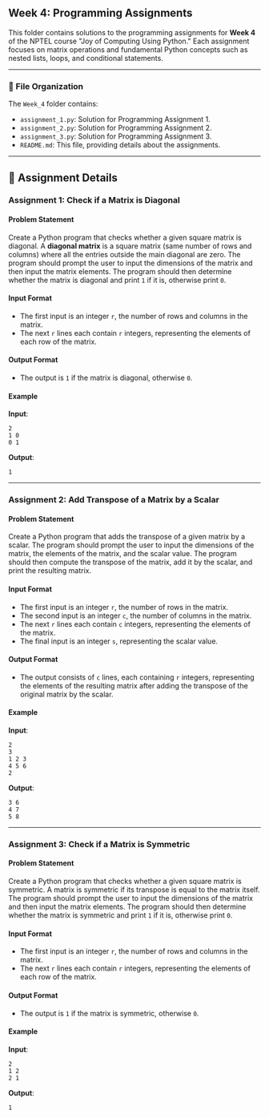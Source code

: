 

## Week 4: Programming Assignments

This folder contains solutions to the programming assignments for **Week 4** of the NPTEL course "Joy of Computing Using Python." Each assignment focuses on matrix operations and fundamental Python concepts such as nested lists, loops, and conditional statements.

---

### 📂 File Organization

The `Week_4` folder contains:
- `assignment_1.py`: Solution for Programming Assignment 1.
- `assignment_2.py`: Solution for Programming Assignment 2.
- `assignment_3.py`: Solution for Programming Assignment 3.
- `README.md`: This file, providing details about the assignments.

---

## 📝 Assignment Details

### Assignment 1: Check if a Matrix is Diagonal

#### Problem Statement
Create a Python program that checks whether a given square matrix is diagonal. A **diagonal matrix** is a square matrix (same number of rows and columns) where all the entries outside the main diagonal are zero. The program should prompt the user to input the dimensions of the matrix and then input the matrix elements. The program should then determine whether the matrix is diagonal and print `1` if it is, otherwise print `0`.

#### Input Format
- The first input is an integer `r`, the number of rows and columns in the matrix.
- The next `r` lines each contain `r` integers, representing the elements of each row of the matrix.

#### Output Format
- The output is `1` if the matrix is diagonal, otherwise `0`.

#### Example
**Input**:
```
2
1 0
0 1
```

**Output**:
```
1
```

---

### Assignment 2: Add Transpose of a Matrix by a Scalar

#### Problem Statement
Create a Python program that adds the transpose of a given matrix by a scalar. The program should prompt the user to input the dimensions of the matrix, the elements of the matrix, and the scalar value. The program should then compute the transpose of the matrix, add it by the scalar, and print the resulting matrix.

#### Input Format
- The first input is an integer `r`, the number of rows in the matrix.
- The second input is an integer `c`, the number of columns in the matrix.
- The next `r` lines each contain `c` integers, representing the elements of the matrix.
- The final input is an integer `s`, representing the scalar value.

#### Output Format
- The output consists of `c` lines, each containing `r` integers, representing the elements of the resulting matrix after adding the transpose of the original matrix by the scalar.

#### Example
**Input**:
```
2
3
1 2 3
4 5 6
2
```

**Output**:
```
3 6
4 7
5 8
```

---

### Assignment 3: Check if a Matrix is Symmetric

#### Problem Statement
Create a Python program that checks whether a given square matrix is symmetric. A matrix is symmetric if its transpose is equal to the matrix itself. The program should prompt the user to input the dimensions of the matrix and then input the matrix elements. The program should then determine whether the matrix is symmetric and print `1` if it is, otherwise print `0`.

#### Input Format
- The first input is an integer `r`, the number of rows and columns in the matrix.
- The next `r` lines each contain `r` integers, representing the elements of each row of the matrix.

#### Output Format
- The output is `1` if the matrix is symmetric, otherwise `0`.

#### Example
**Input**:
```
2
1 2
2 1
```

**Output**:
```
1
```

